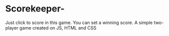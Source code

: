 # Scorekeeper-
Just click to score in this game. You can set a winning score. A simple two-player game created on JS, HTML and CSS

